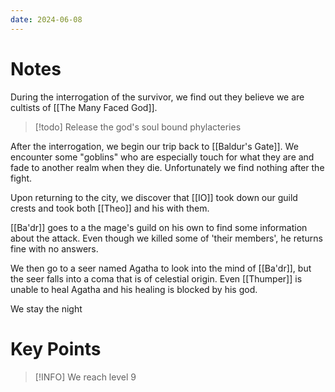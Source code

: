 ```yaml
---
date: 2024-06-08
---
```

# Notes

During the interrogation of the survivor, we find out they believe we are cultists of [[The Many Faced God]].

> [!todo] Release the god's soul bound phylacteries

After the interrogation, we begin our trip back to [[Baldur's Gate]]. We encounter some "goblins" who are especially touch for what they are and fade to another realm when they die. Unfortunately we find nothing after the fight.

Upon returning to the city, we discover that [[IO]] took down our guild crests and took both [[Theo]] and his with them.

[[Ba'dr]] goes to a the mage's guild on his own to find some information about the attack. Even though we killed some of 'their members', he returns fine with no answers.

We then go to a seer named Agatha to look into the mind of [[Ba'dr]], but the seer falls into a coma that is of celestial origin. Even [[Thumper]] is unable to heal Agatha and his healing is blocked by his god.

We stay the night

# Key Points 

> [!INFO] We reach level 9